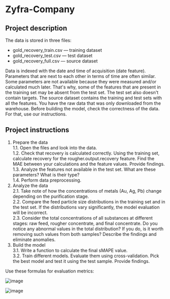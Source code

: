 # Zyfra-Company

## Project description
The data is stored in three files:
- gold_recovery_train.csv — training dataset 
- gold_recovery_test.csv — test dataset 
- gold_recovery_full.csv — source dataset 

Data is indexed with the date and time of acquisition (date feature). Parameters that are next to each other in terms of time are often similar.
Some parameters are not available because they were measured and/or calculated much later. That's why, some of the features that are present in the training set may be absent from the test set. The test set also doesn't contain targets.
The source dataset contains the training and test sets with all the features.
You have the raw data that was only downloaded from the warehouse. Before building the model, check the correctness of the data. For that, use our instructions.

## Project instructions
1. Prepare the data  
  1.1. Open the files and look into the data.  
  1.2. Check that recovery is calculated correctly. Using the training set, calculate recovery for the rougher.output.recovery feature. Find the MAE between your calculations and  the feature values. Provide findings.  
  1.3. Analyze the features not available in the test set. What are these parameters? What is their type?   
  1.4. Perform data preprocessing.  
2. Analyze the data  
  2.1. Take note of how the concentrations of metals (Au, Ag, Pb) change depending on the purification stage.  
  2.2. Compare the feed particle size distributions in the training set and in the test set. If the distributions vary significantly, the model evaluation will be incorrect.  
  2.3. Consider the total concentrations of all substances at different stages: raw feed, rougher concentrate, and final concentrate. Do you notice any abnormal values in the total distribution? If you do, is it worth removing such values from both samples? Describe the findings and eliminate anomalies.  
3. Build the model   
  3.1. Write a function to calculate the final sMAPE value.   
  3.2. Train different models. Evaluate them using cross-validation. Pick the best model and test it using the test sample. Provide findings.   


Use these formulas for evaluation metrics:  

![image](https://user-images.githubusercontent.com/58907638/145191725-dc33d624-af63-4969-8d04-0a7168481eee.png)

![image](https://user-images.githubusercontent.com/58907638/145191834-b1ffa73e-9a4b-4494-b8f5-9407af3faf46.png)


